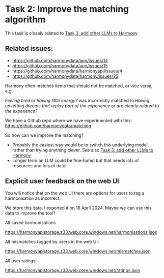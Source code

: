 # Task 2: Improve the matching algorithm

This task is closely related to [Task 3: add other LLMs to Harmony](./3-add-llms.md)

## Related issues:

* https://github.com/harmonydata/app/issues/14
* https://github.com/harmonydata/app/issues/15
* https://github.com/harmonydata/harmonyapi/issues/4
* https://github.com/harmonydata/harmony/issues/22
  
Harmony often matches items that should not be matched, or vice versa, e.g.

*Feeling tired or having little energy?* was incorrectly matched to *Having upsetting dreams that replay part of the experience or are clearly related to the experience?*

We have a Github repo where we have experimented with this: https://github.com/harmonydata/matching 

So how can we improve the matching? 

* Probably the easiest way would be to switch this underlying model, rather than trying anything clever. See also [Task 3: add other LLMs to Harmony](./3-add-llms.md)
* Longer term an LLM could be fine-tuned but that needs lots of resources and lots of data!


## Explicit user feedback on the web UI

You will notice that on the web UI there are options for users to tag a harmonisation as incorrect.

We store this data. I exported it on 18 April 2024. Maybe we can use this data to improve the tool?

All saved harmonisations

https://harmonyapistorage.z33.web.core.windows.net/harmonisations.json

All mismatches tagged by users in the web UI:

https://harmonyapistorage.z33.web.core.windows.net/mismatches.json

All user ratings:

https://harmonyapistorage.z33.web.core.windows.net/ratings.json
